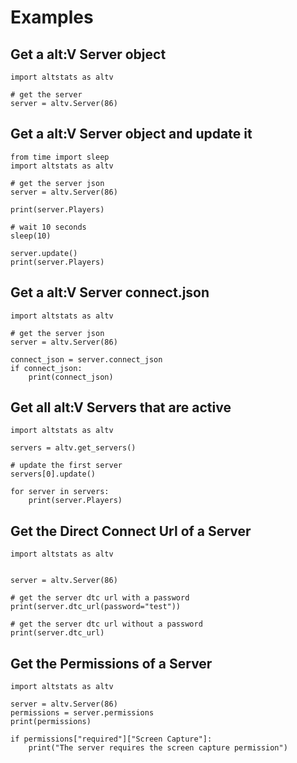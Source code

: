 # Examples

## Get a alt:V Server object

```python3
import altstats as altv

# get the server
server = altv.Server(86)
```

## Get a alt:V Server object and update it

```python3
from time import sleep
import altstats as altv

# get the server json
server = altv.Server(86)

print(server.Players)

# wait 10 seconds
sleep(10)

server.update()
print(server.Players)
```

## Get a alt:V Server connect.json

```python3
import altstats as altv

# get the server json
server = altv.Server(86)

connect_json = server.connect_json
if connect_json:
    print(connect_json)
```

## Get all alt:V Servers that are active

```python3
import altstats as altv

servers = altv.get_servers()

# update the first server
servers[0].update()

for server in servers:
    print(server.Players)
```

## Get the Direct Connect Url of a Server

```python3
import altstats as altv


server = altv.Server(86)

# get the server dtc url with a password
print(server.dtc_url(password="test"))

# get the server dtc url without a password
print(server.dtc_url)
```

## Get the Permissions of a Server

```python3
import altstats as altv

server = altv.Server(86)
permissions = server.permissions
print(permissions)

if permissions["required"]["Screen Capture"]:
    print("The server requires the screen capture permission")
```
